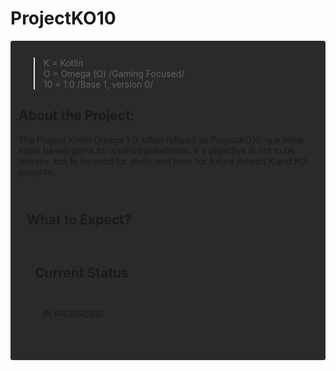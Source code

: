 <h1>ProjectKO10</h1>
<div style='border: 1px solid; border-color: #2F2F2F; border-radius: 3px; background-color: #2A2A2A; padding: 12px'>
  
  >K = Kotlin<br>
  >O = Omega (Ω) /Gaming Focused/<br>
  >10 = 1.0 /Base 1, version 0/

<h2>About the Project:</h2>
  <p>The Project Kotlin Omega 1.0, often refered as ProjectKO10, is a initial kotlin based game for android plataforms. It's objective is not to be release, but to be used for study and base for future Project K and KO projects.</p>
<div style='border: 1px solid; border-color: #2F2F2F; border-radius: 3px; background-color: #2A2A2A; padding: 12px'>
<h2>What to Expect?</h2>
<div style='border: 1px solid; border-color: #2F2F2F; border-radius: 3px; background-color: #2A2A2A; padding: 12px'>
  <p></p>
<h2>Current Status</h2>
<div style='border: 1px solid; border-color: #2F2F2F; border-radius: 3px; background-color: #2A2A2A; padding: 12px'>
<p>IN PROGRESS!</p>
